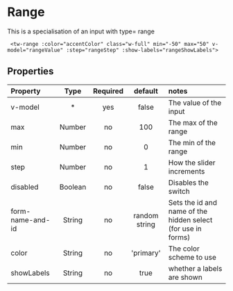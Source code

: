 # Range

This is a specialisation of an input with type= range

```vue
 <tw-range :color="accentColor" class="w-full" min="-50" max="50" v-model="rangeValue" :step="rangeStep" :show-labels="rangeShowLabels">
```

## Properties

| Property         |  Type   | Required |    default    | notes                                                        |
|:-----------------|:-------:|:--------:|:-------------:|:-------------------------------------------------------------|
| v-model          |    *    |   yes    |     false     | The value of the input                                       |
| max              | Number  |    no    |      100      | The max of the range                                         |
| min              | Number  |    no    |       0       | The min of the range                                         |
| step             | Number  |    no    |       1       | How the slider increments                                    |
| disabled         | Boolean |    no    |     false     | Disables the switch                                          |
| form-name-and-id | String  |    no    | random string | Sets the id and name of the hidden select (for use in forms) |
| color            | String  |    no    |   'primary'   | The color scheme to use                                      |
| showLabels       | String  |    no    |     true      | whether a labels are shown                                   |


